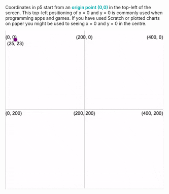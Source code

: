 Coordinates in p5 start from an <span style="color: #0faeb0; font-weight: bold;"> origin point (0,0) </span> in the top-left of the screen. This top-left positioning of x = 0 and y = 0 is commonly used when programming apps and games. If you have used Scratch or plotted charts on paper you might be used to seeing x = 0 and y = 0 in the centre. 

![An animated gif showing a ellipse moving across the canvas. It's current x and y coordinates are displayed as it moves.](images/coords_animation.gif)

